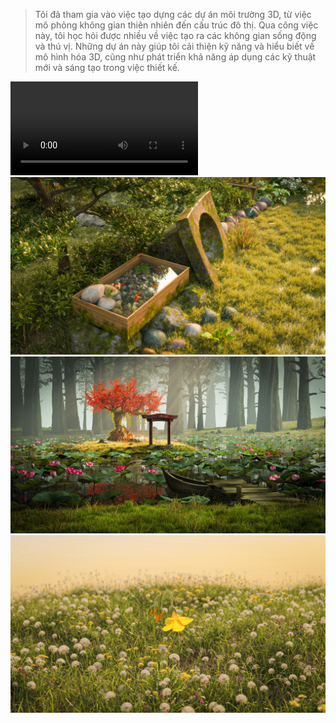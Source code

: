 
> Tôi đã tham gia vào việc tạo dựng các dự án môi trường 3D, từ việc mô phỏng không gian thiên nhiên đến cấu trúc đô thị. Qua công việc này, tôi học hỏi được nhiều về việc tạo ra các không gian sống động và thú vị. Những dự án này giúp tôi cải thiện kỹ năng và hiểu biết về mô hình hóa 3D, cũng như phát triển khả năng áp dụng các kỹ thuật mới và sáng tạo trong việc thiết kế.

![type:video](https://cdn.artstation.com/p/video_sources/000/164/450/cam1-rgb-color-0000.mp4)
![Alt text](../assets/env_1.jpg)
![Alt text](../assets/env_2.jpg)
![Alt text](../assets/env_3.jpg)